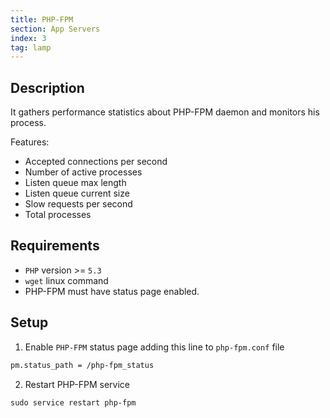```yaml
---
title: PHP-FPM
section: App Servers
index: 3
tag: lamp
---
```


## Description

It gathers performance statistics about PHP-FPM daemon and monitors his process.

Features:

*   Accepted connections per second
*   Number of active processes
*   Listen queue max length
*   Listen queue current size
*   Slow requests per second
*   Total processes

## Requirements

*   `PHP` version >= `5.3`
*   `wget` linux command
*   PHP-FPM must have status page enabled.

## Setup

1.  Enable `PHP-FPM` status page adding this line to `php-fpm.conf` file
```bash
pm.status_path = /php-fpm_status
```

2.  Restart PHP-FPM service
```bash
sudo service restart php-fpm
```
